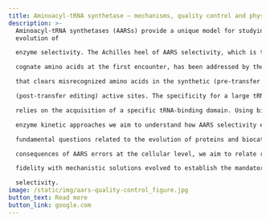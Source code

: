 ```yaml
---
title: Aminoacyl-tRNA synthetase – mechanisms, quality control and physiology
description: >-
  Aminoacyl-tRNA synthetases (AARSs) provide a unique model for studying the
  evolution of

  enzyme selectivity. The Achilles heel of AARS selectivity, which is the rejection of non-

  cognate amino acids at the first encounter, has been addressed by the evolution of editing

  that clears misrecognized amino acids in the synthetic (pre-transfer editing) and editing

  (post-transfer editing) active sites. The specificity for a large tRNA substrate, in contrast,

  relies on the acquisition of a specific tRNA-binding domain. Using biochemical, genetic and

  enzyme kinetic approaches we aim to understand how AARS selectivity evolved addressing

  fundamental questions related to the evolution of proteins and biocatalysis. By studying the

  consequences of AARS errors at the cellular level, we aim to relate requirements for high

  fidelity with mechanistic solutions evolved to establish the mandatory level of AARS

  selectivity.
image: /static/img/aars-quality-control_figure.jpg
button_text: Read more
button_link: google.com
---
```

